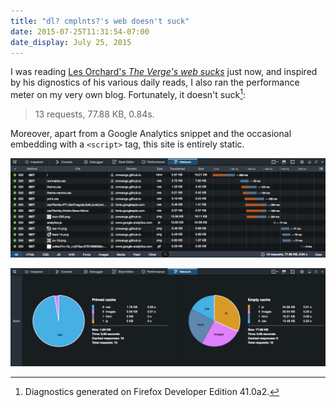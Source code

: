 ```yaml
---
title: "dl? cmplnts?'s web doesn't suck"
date: 2015-07-25T11:31:54-07:00
date_display: July 25, 2015
---
```

I was reading [Les Orchard's *The Verge's web sucks*](http://blog.lmorchard.com/2015/07/22/the-verge-web-sucks/) just now, and inspired by his dignostics of his various daily reads, I also ran the performance meter on my very own blog. Fortunately, it doesn't suck[^firefox]:

> 13 requests, 77.88 KB, 0.84s.

Moreover, apart from a Google Analytics snippet and the occasional embedding with a `<script>` tag, this site is entirely static.

[^firefox]: Diagnostics generated on Firefox Developer Edition 41.0a2.

![HTTP requests upon visiting <https://zmwangx.github.io/> (commit [3af1eaf](https://github.com/zmwangx/zmwangx.github.io/tree/3af1eafde5afa9fbb4255135191d6d232cf81cee)).](/img/20150725-performance-of-my-blog-requests.png)

![The breakdown.](/img/20150725-performance-of-my-blog-breakdown.png)
